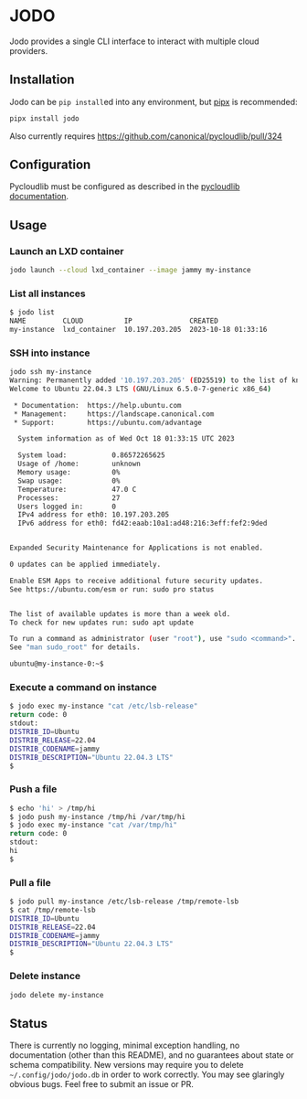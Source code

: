 # JODO

Jodo provides a single CLI interface to interact with multiple cloud providers.

## Installation

Jodo can be `pip install`ed into any environment, but [pipx](https://pypa.github.io/pipx/) is recommended:

```bash
pipx install jodo
```

Also currently requires https://github.com/canonical/pycloudlib/pull/324

## Configuration

Pycloudlib must be configured as described in the [pycloudlib documentation](https://pycloudlib.readthedocs.io/en/latest/configuration.html).

## Usage

### Launch an LXD container

```bash
jodo launch --cloud lxd_container --image jammy my-instance
```

### List all instances

```bash
$ jodo list
NAME         CLOUD          IP              CREATED
my-instance  lxd_container  10.197.203.205  2023-10-18 01:33:16
```

### SSH into instance

```bash
jodo ssh my-instance
Warning: Permanently added '10.197.203.205' (ED25519) to the list of known hosts.
Welcome to Ubuntu 22.04.3 LTS (GNU/Linux 6.5.0-7-generic x86_64)

 * Documentation:  https://help.ubuntu.com
 * Management:     https://landscape.canonical.com
 * Support:        https://ubuntu.com/advantage

  System information as of Wed Oct 18 01:33:15 UTC 2023

  System load:           0.86572265625
  Usage of /home:        unknown
  Memory usage:          0%
  Swap usage:            0%
  Temperature:           47.0 C
  Processes:             27
  Users logged in:       0
  IPv4 address for eth0: 10.197.203.205
  IPv6 address for eth0: fd42:eaab:10a1:ad48:216:3eff:fef2:9ded


Expanded Security Maintenance for Applications is not enabled.

0 updates can be applied immediately.

Enable ESM Apps to receive additional future security updates.
See https://ubuntu.com/esm or run: sudo pro status


The list of available updates is more than a week old.
To check for new updates run: sudo apt update

To run a command as administrator (user "root"), use "sudo <command>".
See "man sudo_root" for details.

ubuntu@my-instance-0:~$
```

### Execute a command on instance

```bash
$ jodo exec my-instance "cat /etc/lsb-release"
return code: 0
stdout:
DISTRIB_ID=Ubuntu
DISTRIB_RELEASE=22.04
DISTRIB_CODENAME=jammy
DISTRIB_DESCRIPTION="Ubuntu 22.04.3 LTS"
$
```

### Push a file

```bash
$ echo 'hi' > /tmp/hi
$ jodo push my-instance /tmp/hi /var/tmp/hi
$ jodo exec my-instance "cat /var/tmp/hi"
return code: 0
stdout:
hi
$
```

### Pull a file

```bash
$ jodo pull my-instance /etc/lsb-release /tmp/remote-lsb
$ cat /tmp/remote-lsb
DISTRIB_ID=Ubuntu
DISTRIB_RELEASE=22.04
DISTRIB_CODENAME=jammy
DISTRIB_DESCRIPTION="Ubuntu 22.04.3 LTS"
$
```

### Delete instance

```bash
jodo delete my-instance
```

## Status

There is currently no logging, minimal exception handling, no documentation (other than this README), and no guarantees about state or schema compatibility. New versions may require you to delete `~/.config/jodo/jodo.db` in order to work correctly. You may see glaringly obvious bugs. Feel free to submit an issue or PR.
